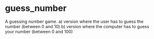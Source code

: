# guess_number
A guessing number game.
a) version where the user has to guess the number (between 0 and 10)
b) version where the computer has to guess your number (between 0 and 100)
